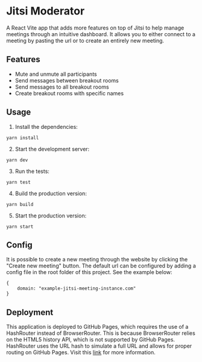 # **Jitsi Moderator**

A React Vite app that adds more features on top of Jitsi to help manage meetings through an intuitive dashboard. It allows you to either connect to a meeting by pasting the url or to create an entirely new meeting.

## Features

-   Mute and unmute all participants
-   Send messages between breakout rooms
-   Send messages to all breakout rooms
-   Create breakout rooms with specific names

## Usage

1. Install the dependencies:

```
yarn install
```

2. Start the development server:

```
yarn dev
```

3. Run the tests:

```
yarn test
```

4. Build the production version:

```
yarn build
```

5. Start the production version:

```
yarn start
```

## Config

It is possible to create a new meeting through the website by clicking the "Create new meeting" button. The default url can be configured by adding a config file in the root folder of this project. See the example below:

```
{
    domain: "example-jitsi-meeting-instance.com"
}
```

## Deployment

This application is deployed to GitHub Pages, which requires the use of a HashRouter instead of BrowserRouter.
This is because BrowserRouter relies on the HTML5 history API, which is not supported by GitHub Pages.
HashRouter uses the URL hash to simulate a full URL and allows for proper routing on GitHub Pages.
Visit this [link](https://create-react-app.dev/docs/deployment/#github-pages) for more information.

